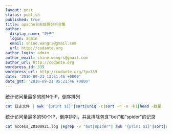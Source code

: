 ```yaml
---
layout: post
status: publish
published: true
title: apache日志处理分析合集
author:
  display_name: "莳子"
  login: admin
  email: shine.wangrs@gmail.com
  url: http://codante.org
author_login: admin
author_email: shine.wangrs@gmail.com
author_url: http://codante.org
wordpress_id: 339
wordpress_url: http://codante.org/?p=339
date: '2010-09-21 13:21:46 +0800'
date_gmt: '2010-09-21 05:21:46 +0800'
---
```


统计访问量最多的前N个IP，倒序排列

```bash
cat 日志文件 | awk '{print $1}'|sort|uniq -c|sort -r -n -k1|head -数量
```

统计访问量最多的50个IP，倒序排列，并且排除包含"bot"和"spider"的记录

```bash
cat access_20100921.log |egrep -v "bot|spider"| awk '{print $1}'|sort|uniq -c|sort -r -n -k1|head -50
```